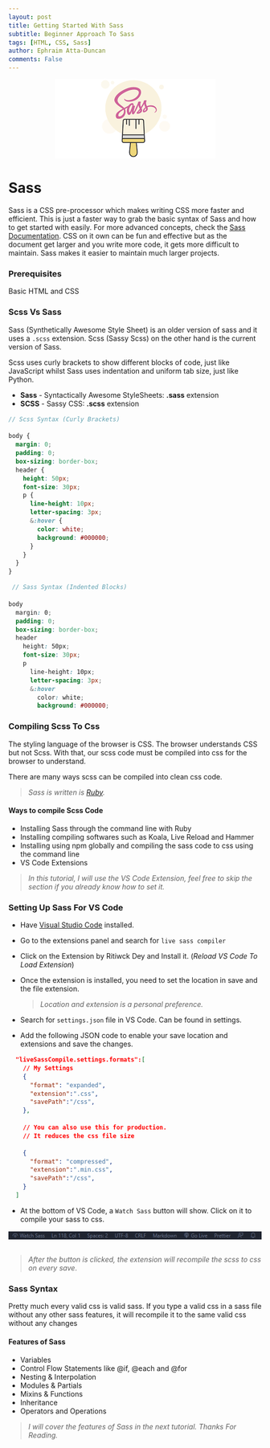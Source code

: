 ```yaml
---
layout: post
title: Getting Started With Sass
subtitle: Beginner Approach To Sass
tags: [HTML, CSS, Sass]
author: Ephraim Atta-Duncan
comments: False
---
```


<div align="center">
  <!-- img: educative.io -->
  <img src="/assets/img/posts/sass.png" alt="Sass Background" style="align:center;">
</div>

# Sass

Sass is a CSS pre-processor which makes writing CSS more faster and efficient. This is just a faster way to grab the basic syntax of Sass and how to get started with easily. For more advanced concepts, check the [Sass Documentation](http://sass-lang.com). CSS on it own can be fun and effective but as the document get larger and you write more code, it gets more difficult to maintain. Sass makes it easier to maintain much larger projects.

### Prerequisites

Basic HTML and CSS

### Scss Vs Sass

Sass (Synthetically Awesome Style Sheet) is an older version of sass and it uses a `.scss` extension.
Scss (Sassy Scss) on the other hand is the current version of Sass.

Scss uses curly brackets to show different blocks of code, just like JavaScript whilst Sass uses indentation and uniform tab size, just like Python.

- **Sass** - Syntactically Awesome StyleSheets: **.sass** extension
- **SCSS** - Sassy CSS: **.scss** extension

```scss
// Scss Syntax (Curly Brackets)

body {
  margin: 0;
  padding: 0;
  box-sizing: border-box;
  header {
    height: 50px;
    font-size: 30px;
    p {
      line-height: 10px;
      letter-spacing: 3px;
      &:hover {
        color: white;
        background: #000000;
      }
    }
  }
}
```

```scss
 // Sass Syntax (Indented Blocks)

body
  margin: 0;
  padding: 0;
  box-sizing: border-box;
  header
    height: 50px;
    font-size: 30px;
    p
      line-height: 10px;
      letter-spacing: 3px;
      &:hover
        color: white;
        background: #000000;

```

### Compiling Scss To Css

The styling language of the browser is CSS. The browser understands CSS but not Scss. With that, our scss code must be compiled into css for the browser to understand.

There are many ways scss can be compiled into clean css code.

> _Sass is written is [Ruby](https://www.ruby-lang.org/en/)._

#### Ways to compile Scss Code

- Installing Sass through the command line with Ruby
- Installing compiling softwares such as Koala, Live Reload and Hammer
- Installing using npm globally and compiling the sass code to css using the command line
- VS Code Extensions

> _In this tutorial, I will use the VS Code Extension, feel free to skip the section if you already know how to set it._

### Setting Up Sass For VS Code

- Have [Visual Studio Code](http://code.visualstudio.com) installed.
- Go to the extensions panel and search for `live sass compiler`
- Click on the Extension by Ritiwck Dey and Install it. (_Reload VS Code To Load Extension_)
- Once the extension is installed, you need to set the location in save and the file extension.

  > _Location and extension is a personal preference._

- Search for `settings.json` file in VS Code. Can be found in settings.
- Add the following JSON code to enable your save location and extensions and save the changes.

```json
  "liveSassCompile.settings.formats":[
    // My Settings
    {
      "format": "expanded",
      "extension":".css",
      "savePath":"/css",
    },

    // You can also use this for production.
    // It reduces the css file size

    {
      "format": "compressed",
      "extension":".min.css",
      "savePath":"/css",
    }
  ]
```

- At the bottom of VS Code, a `Watch Sass` button will show. Click on it to compile your sass to css.

<img src="/assets/img/posts/watch-sass.png" align="center">
<br><br>

> _After the button is clicked, the extension will recompile the scss to css on every save_.

### Sass Syntax

Pretty much every valid css is valid sass. If you type a valid css in a sass file without any other sass features, it will recompile it to the same valid css without any changes

#### Features of Sass

- Variables
- Control Flow Statements like @if, @each and @for
- Nesting & Interpolation
- Modules & Partials
- Mixins & Functions
- Inheritance
- Operators and Operations

> _I will cover the features of Sass in the next tutorial. Thanks For Reading._
